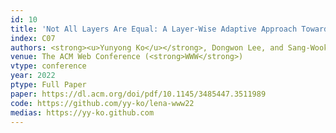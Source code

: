 ```yaml
---
id: 10
title: 'Not All Layers Are Equal: A Layer-Wise Adaptive Approach Toward Large-Scale DNN Training'
index: C07
authors: <strong><u>Yunyong Ko</u></strong>, Dongwon Lee, and Sang-Wook Kim
venue: The ACM Web Conference (<strong>WWW</strong>)
vtype: conference
year: 2022
ptype: Full Paper
paper: https://dl.acm.org/doi/pdf/10.1145/3485447.3511989
code: https://github.com/yy-ko/lena-www22 
medias: https://yy-ko.github.com
---
```

